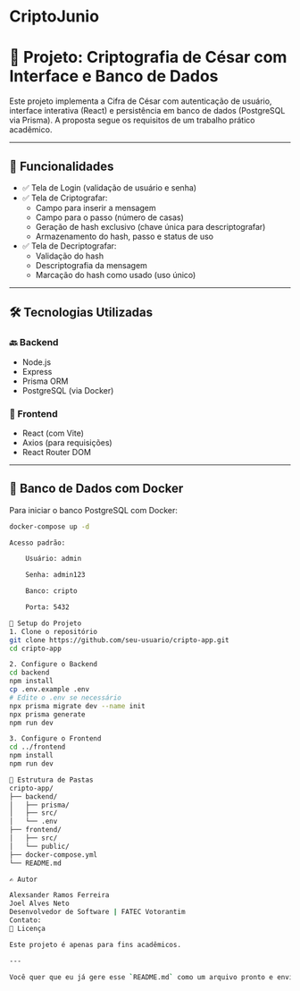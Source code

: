 # CriptoJunio
# 🔐 Projeto: Criptografia de César com Interface e Banco de Dados

Este projeto implementa a Cifra de César com autenticação de usuário, interface interativa (React) e persistência em banco de dados (PostgreSQL via Prisma). A proposta segue os requisitos de um trabalho prático acadêmico.

---

## 📌 Funcionalidades

- ✅ Tela de Login (validação de usuário e senha)
- ✅ Tela de Criptografar:
  - Campo para inserir a mensagem
  - Campo para o passo (número de casas)
  - Geração de hash exclusivo (chave única para descriptografar)
  - Armazenamento do hash, passo e status de uso
- ✅ Tela de Decriptografar:
  - Validação do hash
  - Descriptografia da mensagem
  - Marcação do hash como usado (uso único)

---

## 🛠️ Tecnologias Utilizadas

### 🔙 Backend
- Node.js
- Express
- Prisma ORM
- PostgreSQL (via Docker)

### 🎨 Frontend
- React (com Vite)
- Axios (para requisições)
- React Router DOM

---

## 🐳 Banco de Dados com Docker

Para iniciar o banco PostgreSQL com Docker:

```bash
docker-compose up -d

Acesso padrão:

    Usuário: admin

    Senha: admin123

    Banco: cripto

    Porta: 5432

🔧 Setup do Projeto
1. Clone o repositório
git clone https://github.com/seu-usuario/cripto-app.git
cd cripto-app

2. Configure o Backend
cd backend
npm install
cp .env.example .env
# Edite o .env se necessário
npx prisma migrate dev --name init
npx prisma generate
npm run dev

3. Configure o Frontend
cd ../frontend
npm install
npm run dev

📂 Estrutura de Pastas
cripto-app/
├── backend/
│   ├── prisma/
│   ├── src/
│   └── .env
├── frontend/
│   ├── src/
│   └── public/
├── docker-compose.yml
└── README.md

✍️ Autor

Alexsander Ramos Ferreira
Joel Alves Neto
Desenvolvedor de Software | FATEC Votorantim
Contato: 
📜 Licença

Este projeto é apenas para fins acadêmicos.

---

Você quer que eu já gere esse `README.md` como um arquivo pronto e envie? Ou você quer que eu siga agora para o `index.js` com Express e as rotas?
